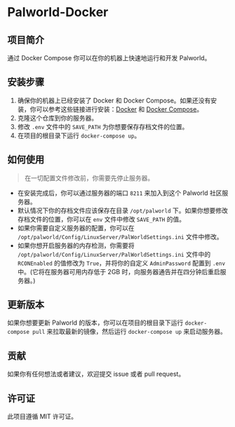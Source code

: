# Palworld-Docker

## 项目简介

通过 Docker Compose 你可以在你的机器上快速地运行和开发 Palworld。

## 安装步骤

1. 确保你的机器上已经安装了 Docker 和 Docker Compose。如果还没有安装，你可以参考这些链接进行安装：[Docker](https://docs.docker.com/get-docker/) 和 [Docker Compose](https://docs.docker.com/compose/install/)。
2. 克隆这个仓库到你的服务器。
3. 修改 `.env` 文件中的 `SAVE_PATH` 为你想要保存存档文件的位置。
4. 在项目的根目录下运行 `docker-compose up`。

## 如何使用

> 在一切配置文件修改前，你需要先停止服务器。

- 在安装完成后，你可以通过服务器的端口 `8211` 来加入到这个 Palworld 社区服务器。
- 默认情况下你的存档文件应该保存在目录 `/opt/palworld` 下。如果你想要修改存档文件的位置，你可以在 `env` 文件中修改 `SAVE_PATH` 的值。
- 如果你需要自定义服务器的配置，你可以在 `/opt/palworld/Config/LinuxServer/PalWorldSettings.ini` 文件中修改。
- 如果你想开启服务器的内存检测，你需要将 `/opt/palworld/Config/LinuxServer/PalWorldSettings.ini` 文件中的 `RCONEnabled` 的值修改为 `True`，并将你的自定义 `AdminPassword` 配置到 `.env` 中。(它将在服务器可用内存低于 2GB 时，向服务器通告并在四分钟后重启服务器。)

## 更新版本

如果你想要更新 Palworld 的版本，你可以在项目的根目录下运行 `docker-compose pull` 来拉取最新的镜像，然后运行 `docker-compose up` 来启动服务器。

## 贡献

如果你有任何想法或者建议，欢迎提交 issue 或者 pull request。

## 许可证

此项目遵循 MIT 许可证。
